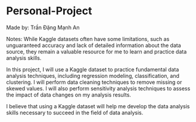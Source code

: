 # Personal-Project

Made by: Trần Đặng Mạnh An

Notes: While Kaggle datasets often have some limitations, such as unguaranteed accuracy and lack of detailed information about the data source, they remain a valuable resource for me to learn and practice data analysis skills.

In this project, I will use a Kaggle dataset to practice fundamental data analysis techniques, including regression modeling, classification, and clustering. I will perform data cleaning techniques to remove missing or skewed values. I will also perform sensitivity analysis techniques to assess the impact of data changes on my analysis results.

I believe that using a Kaggle dataset will help me develop the data analysis skills necessary to succeed in the field of data analysis.

